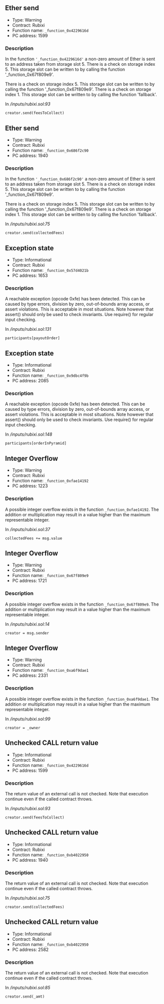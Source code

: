 

## Ether send

- Type: Warning
- Contract: Rubixi
- Function name: `_function_0x4229616d`
- PC address: 1599



### Description

In the function `'_function_0x4229616d'` a non-zero amount of Ether is sent to an address taken from storage slot 5.
There is a check on storage index 5. This storage slot can be written to by calling the function '_function_0x67f809e9'.

There is a check on storage index 5. This storage slot can be written to by calling the function '_function_0x67f809e9'.
There is a check on storage index 1. This storage slot can be written to by calling the function 'fallback'.

In *<TESTDATA>/inputs/rubixi.sol:93*

```
creator.send(feesToCollect)
```


## Ether send

- Type: Warning
- Contract: Rubixi
- Function name: `_function_0x686f2c90`
- PC address: 1940



### Description

In the function `'_function_0x686f2c90'` a non-zero amount of Ether is sent to an address taken from storage slot 5.
There is a check on storage index 5. This storage slot can be written to by calling the function '_function_0x67f809e9'.

There is a check on storage index 5. This storage slot can be written to by calling the function '_function_0x67f809e9'.
There is a check on storage index 1. This storage slot can be written to by calling the function 'fallback'.

In *<TESTDATA>/inputs/rubixi.sol:75*

```
creator.send(collectedFees)
```


## Exception state

- Type: Informational
- Contract: Rubixi
- Function name: `_function_0x57d4021b`
- PC address: 1653



### Description

A reachable exception (opcode 0xfe) has been detected. This can be caused by type errors, division by zero, out-of-bounds array access, or assert violations. This is acceptable in most situations. Note however that assert() should only be used to check invariants. Use require() for regular input checking. 

In *<TESTDATA>/inputs/rubixi.sol:131*

```
participants[payoutOrder]
```


## Exception state

- Type: Informational
- Contract: Rubixi
- Function name: `_function_0x9dbc4f9b`
- PC address: 2085



### Description

A reachable exception (opcode 0xfe) has been detected. This can be caused by type errors, division by zero, out-of-bounds array access, or assert violations. This is acceptable in most situations. Note however that assert() should only be used to check invariants. Use require() for regular input checking. 

In *<TESTDATA>/inputs/rubixi.sol:148*

```
participants[orderInPyramid]
```


## Integer Overflow 

- Type: Warning
- Contract: Rubixi
- Function name: `_function_0xfae14192`
- PC address: 1223



### Description

A possible integer overflow exists in the function `_function_0xfae14192`.
The addition or multiplication may result in a value higher than the maximum representable integer.

In *<TESTDATA>/inputs/rubixi.sol:37*

```
collectedFees += msg.value
```


## Integer Overflow 

- Type: Warning
- Contract: Rubixi
- Function name: `_function_0x67f809e9`
- PC address: 1721



### Description

A possible integer overflow exists in the function `_function_0x67f809e9`.
The addition or multiplication may result in a value higher than the maximum representable integer.

In *<TESTDATA>/inputs/rubixi.sol:14*

```
creator = msg.sender
```


## Integer Overflow 

- Type: Warning
- Contract: Rubixi
- Function name: `_function_0xa6f9dae1`
- PC address: 2331



### Description

A possible integer overflow exists in the function `_function_0xa6f9dae1`.
The addition or multiplication may result in a value higher than the maximum representable integer.

In *<TESTDATA>/inputs/rubixi.sol:99*

```
creator = _owner
```


## Unchecked CALL return value

- Type: Informational
- Contract: Rubixi
- Function name: `_function_0x4229616d`
- PC address: 1599



### Description

The return value of an external call is not checked. Note that execution continue even if the called contract throws.

In *<TESTDATA>/inputs/rubixi.sol:93*

```
creator.send(feesToCollect)
```


## Unchecked CALL return value

- Type: Informational
- Contract: Rubixi
- Function name: `_function_0xb4022950`
- PC address: 1940



### Description

The return value of an external call is not checked. Note that execution continue even if the called contract throws.

In *<TESTDATA>/inputs/rubixi.sol:75*

```
creator.send(collectedFees)
```


## Unchecked CALL return value

- Type: Informational
- Contract: Rubixi
- Function name: `_function_0xb4022950`
- PC address: 2582



### Description

The return value of an external call is not checked. Note that execution continue even if the called contract throws.

In *<TESTDATA>/inputs/rubixi.sol:85*

```
creator.send(_amt)
```
